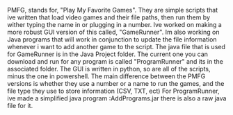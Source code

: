 PMFG, stands for, "Play My Favorite Games". They are simple scripts that ive written that load video games and their file paths, then run them by wither typing the name in or plugging in a number. Ive worked on making a more robust GUI version of this called, "GameRunner". Im also working on Java programs that will work in conjunction to update the file information whenever i want to add another game to the script. The java file that is used for GameRunner is in the Java Project folder. The current one you can download and run for any program is called "ProgramRunner" and its in the associated folder. The GUI is written in python, so are all of the scripts, minus the one in powershell. The main difference between the PMFG versions is whether they use a number or a name to run the games, and the file type they use to store information (CSV, TXT, ect) For ProgramRunner, ive made a simplified java program :AddPrograms.jar there is also a raw java file for it. 
